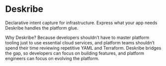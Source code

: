 # Deskribe
Declarative intent capture for infrastructure. Express what your app needs Deskribe handles the platform glue.

Why Deskribe?
Because developers shouldn’t have to master platform tooling just to use essential cloud services, and platform teams shouldn’t spend their time reviewing repetitive YAML and Terraform.
Deskribe bridges the gap, so developers can focus on building features, and platform engineers can focus on evolving the platform.
